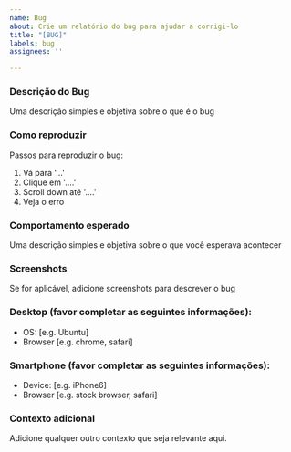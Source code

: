```yaml
---
name: Bug
about: Crie um relatório do bug para ajudar a corrigi-lo
title: "[BUG]"
labels: bug
assignees: ''

---
```


### Descrição do Bug
Uma descrição simples e objetiva sobre o que é o bug

### Como reproduzir
Passos para reproduzir o bug:
1. Vá para '...'
2. Clique em '....'
3. Scroll down até '....'
4. Veja o erro

### Comportamento esperado
Uma descrição simples e objetiva sobre o que você esperava acontecer

### Screenshots
Se for aplicável, adicione screenshots para descrever o bug

### Desktop (favor completar as seguintes informações):
 - OS: [e.g. Ubuntu]
 - Browser [e.g. chrome, safari]

### Smartphone (favor completar as seguintes informações):
 - Device: [e.g. iPhone6]
 - Browser [e.g. stock browser, safari]

### Contexto adicional
Adicione qualquer outro contexto que seja relevante aqui.
